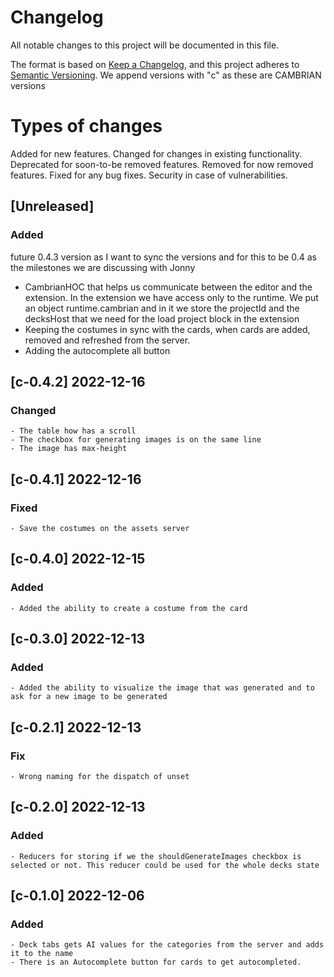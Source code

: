 # Changelog

All notable changes to this project will be documented in this file.

The format is based on [Keep a Changelog](https://keepachangelog.com/en/1.0.0/),
and this project adheres to [Semantic Versioning](https://semver.org/spec/v2.0.0.html).
We append versions with "c" as these are CAMBRIAN versions

# Types of changes

Added for new features.
Changed for changes in existing functionality.
Deprecated for soon-to-be removed features.
Removed for now removed features.
Fixed for any bug fixes.
Security in case of vulnerabilities.

## [Unreleased]

### Added

future 0.4.3 version as I want to sync the versions and for this to be 0.4 as the milestones we are discussing with Jonny

- CambrianHOC that helps us communicate between the editor and the extension. In the extension we have access only to the runtime. We put an object runtime.cambrian and in it we store the projectId and the decksHost that we need for the load project block in the extension
- Keeping the costumes in sync with the cards, when cards are added, removed and refreshed from the server.
- Adding the autocomplete all button

## [c-0.4.2] 2022-12-16

### Changed

	- The table how has a scroll
	- The checkbox for generating images is on the same line
	- The image has max-height

## [c-0.4.1] 2022-12-16

### Fixed

	- Save the costumes on the assets server

## [c-0.4.0] 2022-12-15

### Added

	- Added the ability to create a costume from the card

## [c-0.3.0] 2022-12-13

### Added

	- Added the ability to visualize the image that was generated and to ask for a new image to be generated

## [c-0.2.1] 2022-12-13

### Fix

	- Wrong naming for the dispatch of unset

## [c-0.2.0] 2022-12-13

### Added

	- Reducers for storing if we the shouldGenerateImages checkbox is selected or not. This reducer could be used for the whole decks state

## [c-0.1.0] 2022-12-06

### Added

	- Deck tabs gets AI values for the categories from the server and adds it to the name
	- There is an Autocomplete button for cards to get autocompleted.